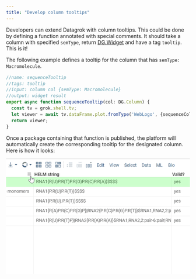 ```yaml
---
title: "Develop column tooltips"
---
```


Developers can extend Datagrok with column tooltips. This could be done by defining a function annotated with special
comments. It should take a column with specified  `semType`,
return [DG.Widget](https://datagrok.ai/api/js/dg/classes/Widget) and have a tag `tooltip`. This is it!

The following example defines a tooltip for the column that has `semType: Macromolecule`.

```typescript
//name: sequenceTooltip
//tags: tooltip
//input: column col {semType: Macromolecule}
//output: widget result
export async function sequenceTooltip(col: DG.Column) {
  const tv = grok.shell.tv;
  let viewer = await tv.dataFrame.plot.fromType('WebLogo', {sequenceColumnName: col.name});
  return viewer;
}
```

Once a package containing that function is published, the platform will automatically create the corresponding tooltip
for the designated column. Here is how it looks:

![custom-column-tooltip](./custom-column-tooltip.gif)

